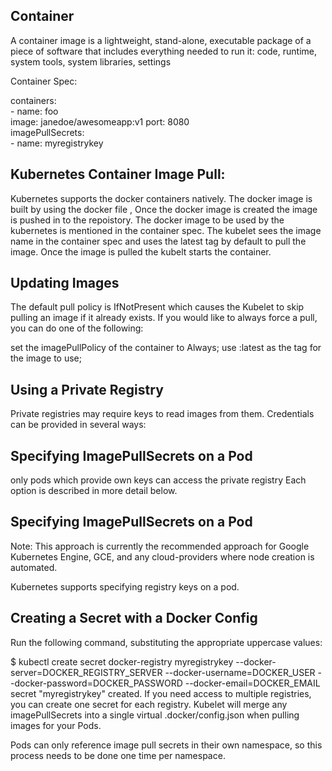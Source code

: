 
Container
---------
A container image is a lightweight, stand-alone, executable package of a piece of software that includes everything 
needed to run it: code, runtime, system tools, system libraries, settings

Container Spec:

containers:  
    - name: foo  
      image: janedoe/awesomeapp:v1 
      port: 8080  
  imagePullSecrets:  
    - name: myregistrykey  
  
        
 Kubernetes Container Image Pull:
 -------------------------------
 Kubernetes supports the docker containers natively. The docker image is built by using the docker file ,
 Once the docker image is created the image is pushed in to the repoistory.
 The docker image to be used by the kubernetes is mentioned in the container spec.
 The kubelet sees the image name in the container spec and uses the latest tag by default to pull the image.
 Once the image is pulled the kubelt starts the container.

Updating Images
---------------

The default pull policy is IfNotPresent which causes the Kubelet to skip pulling an image if it already exists. If you would like to always force a pull, you can do one of the following:

set the imagePullPolicy of the container to Always;
use :latest as the tag for the image to use;

Using a Private Registry
------------------------
Private registries may require keys to read images from them. Credentials can be provided in several ways:

Specifying ImagePullSecrets on a Pod
-------------------------------------
only pods which provide own keys can access the private registry Each option is described in more detail below.


Specifying ImagePullSecrets on a Pod
------------------------------------
Note: This approach is currently the recommended approach for Google Kubernetes Engine, GCE, and any cloud-providers where node creation is automated.

Kubernetes supports specifying registry keys on a pod.

Creating a Secret with a Docker Config
-------------------------------------
Run the following command, substituting the appropriate uppercase values:

$ kubectl create secret docker-registry myregistrykey --docker-server=DOCKER_REGISTRY_SERVER --docker-username=DOCKER_USER --docker-password=DOCKER_PASSWORD --docker-email=DOCKER_EMAIL
secret "myregistrykey" created.
If you need access to multiple registries, you can create one secret for each registry. Kubelet will merge any imagePullSecrets into a single virtual .docker/config.json when pulling images for your Pods.

Pods can only reference image pull secrets in their own namespace, so this process needs to be done one time per namespace.

